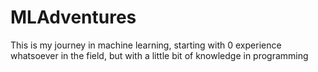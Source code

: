 # MLAdventures
This is my journey in machine learning, starting with 0 experience whatsoever in the field, but with a little bit of knowledge in programming
